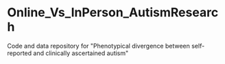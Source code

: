 # Online_Vs_InPerson_AutismResearch
Code and data repository for "Phenotypical divergence between self-reported and clinically ascertained autism"
